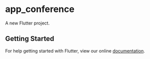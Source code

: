 # app_conference

A new Flutter project.

## Getting Started

For help getting started with Flutter, view our online
[documentation](https://flutter.io/).
